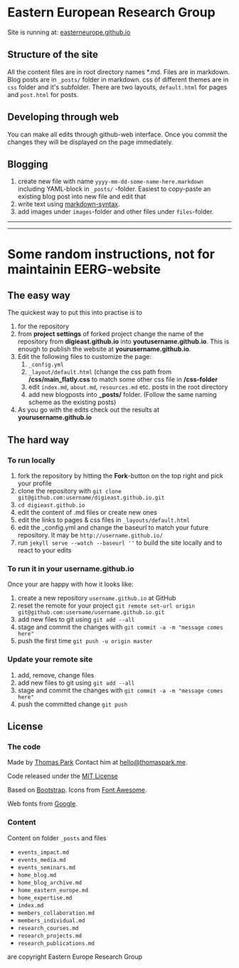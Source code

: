 Eastern European Research Group
===============================

Site is running at: [easterneurope.github.io](http://easterneurope.github.io/)


Structure of the site
-------------------------------

All the content files are in root directory names *.md. Files are in markdown. Blog posts are in `_posts/` folder in markdown. css òf different themes are in `css` folder and it's subfolder. There are two layouts, `default.html` for pages and `post.html` for posts.

Developing through web
-------------------------------
You can make all edits through github-web interface. Once you commit the changes they will be displayed on the page immediately.


Blogging
-------------------------------

1. create new file with name `yyyy-mm-dd-some-name-here.markdown` including YAML-block in `_posts/` -folder. Easiest to copy-paste an existing blog post into new file and edit that
2. write text using [markdown-syntax]().
3. add images under `images`-folder and other files under `files`-folder.


----
----

# Some random instructions, not for maintainin EERG-website

## The easy way

The quickest way to put this into practise is to

1. for the repository
2. from **project settings** of forked project change the name of the repository from **digieast.github.io** into **youtusername.github.io**. This is enough to publish the website at **yourusername.github.io**.
3. Edit the following files to customize the page:
    1. `_config.yml`
    2. `_layout/default.html` (change the css path from **/css/main_flatly.css** to match some other css file in **/css-folder**
    3. edit `index.md`, `about.md`, `resources.md` etc. posts in the root directory
    4. add new blogposts into **_posts/** folder. (Follow the same naming scheme as the existing posts)
4. As you go with the edits check out the results at **yourusername.github.io**



## The hard way


### To run locally

1. fork the repository by hitting the **Fork**-button on the top right and pick your profile
1. clone the repository with `git clone git@github.com:username/digieast.github.io.git`
2. `cd digieast.github.io`
2. edit the content of .md files or create new ones
3. edit the links to pages & css files in `_layouts/default.html`
4. edit the _config.yml and change the baseurl to match your future repository. It may be `http://username.github.io/`
4. run `jekyll serve --watch --baseurl ''` to build the site locally and to react to your edits

### To run it in your username.github.io

Once your are happy with how it looks like:

1. create a new repository `username.github.io` at GitHub
2. reset the remote for your project `git remote set-url origin git@github.com:username/username.github.io.git`
3. add new files to git using `git add --all`
4. stage and commit the changes with `git commit -a -m "message comes here"`
5. push the first time `git push -u origin master`

### Update your remote site

1. add, remove, change files
2. add new files to git using `git add --all`
3. stage and commit the changes with `git commit -a -m "message comes here"`
4. push the committed change `git push`


License
-------------------------------


### The code

Made by [Thomas Park](http://thomaspark.me) Contact him at <a href="mailto:hello@thomaspark.me">hello@thomaspark.me</a>.

Code released under the [MIT License](https://github.com/thomaspark/bootswatch/blob/gh-pages/LICENSE)

Based on [Bootstrap](http://getbootstrap.com). Icons from [Font Awesome](http://fortawesome.github.io/Font-Awesome/). 

Web fonts from [Google](http://www.google.com/webfonts).


### Content

Content on folder `_posts` and files

- `events_impact.md`
- `events_media.md`
- `events_seminars.md`
- `home_blog.md`
- `home_blog_archive.md`
- `home_eastern_europe.md`
- `home_expertise.md`
- `index.md`
- `members_collaboration.md`
- `members_individual.md`
- `research_courses.md`
- `research_projects.md`
- `research_publications.md`

are copyright Eastern Europe Research Group
